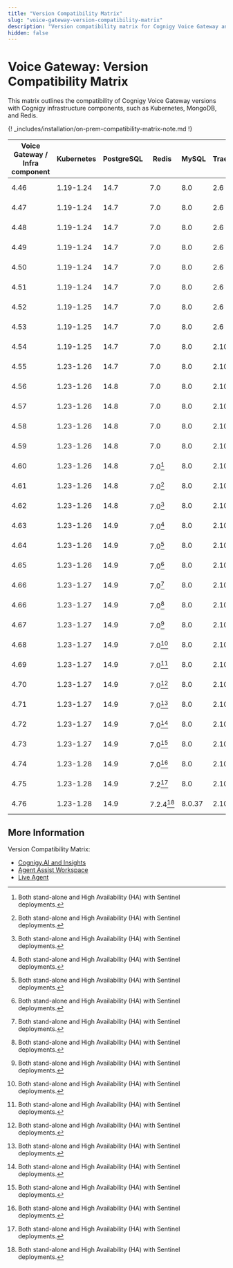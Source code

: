 ```yaml
---
title: "Version Compatibility Matrix"
slug: "voice-gateway-version-compatibility-matrix"
description: "Version compatibility matrix for Cognigy Voice Gateway and Infrastructure Components provides valuable insights and ensures seamless integration and upgrades for optimal performance."
hidden: false
---
```


# Voice Gateway: Version Compatibility Matrix

This matrix outlines the compatibility of Cognigy Voice Gateway versions with Cognigy infrastructure components,
such as Kubernetes, MongoDB, and Redis. 

{! _includes/installation/on-prem-compatibility-matrix-note.md !}

| Voice Gateway /<br> Infra component | Kubernetes | PostgreSQL | Redis     | MySQL  | Traefik | InfluxDB   | Jaeger | Helm          |
|-------------------------------------|------------|------------|-----------|--------|---------|------------|--------|---------------|
| 4.46                                | 1.19-1.24  | 14.7       | 7.0       | 8.0    | 2.6     | 1.8        | -      | 3.8 or higher |
| 4.47                                | 1.19-1.24  | 14.7       | 7.0       | 8.0    | 2.6     | 1.8        | -      | 3.8 or higher |
| 4.48                                | 1.19-1.24  | 14.7       | 7.0       | 8.0    | 2.6     | 1.8        | -      | 3.8 or higher |
| 4.49                                | 1.19-1.24  | 14.7       | 7.0       | 8.0    | 2.6     | 1.8        | -      | 3.8 or higher |
| 4.50                                | 1.19-1.24  | 14.7       | 7.0       | 8.0    | 2.6     | 1.8        | -      | 3.8 or higher |
| 4.51                                | 1.19-1.24  | 14.7       | 7.0       | 8.0    | 2.6     | 1.8        | -      | 3.8 or higher |
| 4.52                                | 1.19-1.25  | 14.7       | 7.0       | 8.0    | 2.6     | 1.8        | -      | 3.8 or higher |
| 4.53                                | 1.19-1.25  | 14.7       | 7.0       | 8.0    | 2.6     | 1.8        | -      | 3.8 or higher |
| 4.54                                | 1.19-1.25  | 14.7       | 7.0       | 8.0    | 2.10    | 1.8        | -      | 3.9 or higher |
| 4.55                                | 1.23-1.26  | 14.7       | 7.0       | 8.0    | 2.10    | 1.8        | -      | 3.9 or higher |
| 4.56                                | 1.23-1.26  | 14.8       | 7.0       | 8.0    | 2.10    | 1.8        | -      | 3.9 or higher |
| 4.57                                | 1.23-1.26  | 14.8       | 7.0       | 8.0    | 2.10    | 1.8        | -      | 3.9 or higher |
| 4.58                                | 1.23-1.26  | 14.8       | 7.0       | 8.0    | 2.10    | 1.8        | -      | 3.9 or higher |
| 4.59                                | 1.23-1.26  | 14.8       | 7.0       | 8.0    | 2.10    | 1.8        | -      | 3.9 or higher |
| 4.60                                | 1.23-1.26  | 14.8       | 7.0[^*]   | 8.0    | 2.10    | 1.8        | -      | 3.9 or higher |
| 4.61                                | 1.23-1.26  | 14.8       | 7.0[^*]   | 8.0    | 2.10    | 1.8        | -      | 3.9 or higher |
| 4.62                                | 1.23-1.26  | 14.8       | 7.0[^*]   | 8.0    | 2.10    | 1.8        | -      | 3.9 or higher |
| 4.63                                | 1.23-1.26  | 14.9       | 7.0[^*]   | 8.0    | 2.10    | 1.8        | -      | 3.9 or higher |
| 4.64                                | 1.23-1.26  | 14.9       | 7.0[^*]   | 8.0    | 2.10    | 1.8        | -      | 3.9 or higher |
| 4.65                                | 1.23-1.26  | 14.9       | 7.0[^*]   | 8.0    | 2.10    | 1.8        | -      | 3.9 or higher |
| 4.66                                | 1.23-1.27  | 14.9       | 7.0[^*]   | 8.0    | 2.10    | 1.8        | -      | 3.9 or higher |
| 4.66                                | 1.23-1.27  | 14.9       | 7.0[^*]   | 8.0    | 2.10    | 1.8        | -      | 3.9 or higher |
| 4.67                                | 1.23-1.27  | 14.9       | 7.0[^*]   | 8.0    | 2.10    | 1.8        | 1.47   | 3.9 or higher |
| 4.68                                | 1.23-1.27  | 14.9       | 7.0[^*]   | 8.0    | 2.10    | 1.8        | 1.47   | 3.9 or higher |
| 4.69                                | 1.23-1.27  | 14.9       | 7.0[^*]   | 8.0    | 2.10    | 1.8        | 1.47   | 3.9 or higher |
| 4.70                                | 1.23-1.27  | 14.9       | 7.0[^*]   | 8.0    | 2.10    | 1.8        | 1.47   | 3.9 or higher |
| 4.71                                | 1.23-1.27  | 14.9       | 7.0[^*]   | 8.0    | 2.10    | 1.8        | 1.47   | 3.9 or higher |
| 4.72                                | 1.23-1.27  | 14.9       | 7.0[^*]   | 8.0    | 2.10    | 1.8        | 1.54   | 3.9 or higher |
| 4.73                                | 1.23-1.27  | 14.9       | 7.0[^*]   | 8.0    | 2.10    | 1.8        | 1.54   | 3.9 or higher |
| 4.74                                | 1.23-1.28  | 14.9       | 7.0[^*]   | 8.0    | 2.10    | 1.8        | 1.54   | 3.9 or higher |
| 4.75                                | 1.23-1.28  | 14.9       | 7.2[^*]   | 8.0    | 2.10    | 1.8        | 1.54   | 3.9 or higher |
| 4.76                                | 1.23-1.28  | 14.9       | 7.2.4[^*] | 8.0.37 | 2.10.1  | 1.8-alpine | 1.54   | 3.9 or higher |

[^*]: Both stand-alone and High Availability (HA) with Sentinel deployments.

## More Information

Version Compatibility Matrix:

- [Cognigy.AI and Insights](../../ai/installation/version-compatibility-matrix.md)
- [Agent Assist Workspace](../../ai-copilot/installation/version-compatibility-matrix.md)
- [Live Agent](../../live-agent/installation/deployment/version-compatibility-matrix.md)
